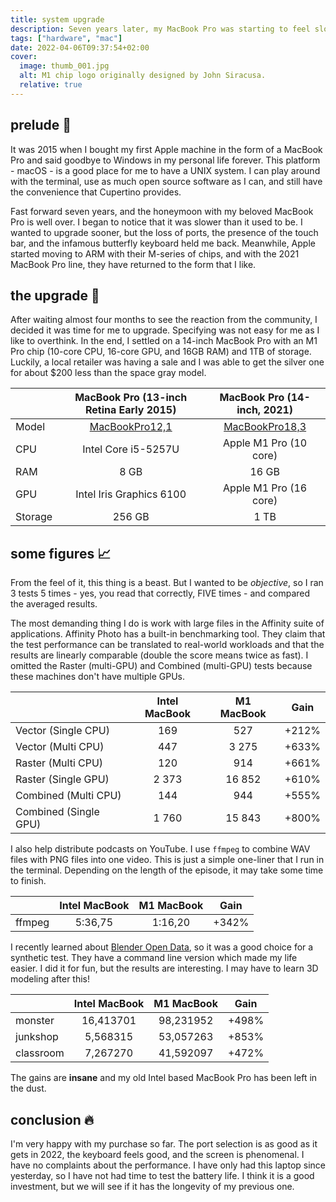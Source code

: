 ```yaml
---
title: system upgrade
description: Seven years later, my MacBook Pro was starting to feel slow.
tags: ["hardware", "mac"]
date: 2022-04-06T09:37:54+02:00
cover:
  image: thumb_001.jpg
  alt: M1 chip logo originally designed by John Siracusa.
  relative: true
---
```


## prelude :scroll:

It was 2015 when I bought my first Apple machine in the form of a MacBook Pro and said goodbye to Windows in my personal life forever. This platform - macOS - is a good place for me to have a UNIX system. I can play around with the terminal, use as much open source software as I can, and still have the convenience that Cupertino provides.

Fast forward seven years, and the honeymoon with my beloved MacBook Pro is well over. I began to notice that it was slower than it used to be. I wanted to upgrade sooner, but the loss of ports, the presence of the touch bar, and the infamous butterfly keyboard held me back. Meanwhile, Apple started moving to ARM with their M-series of chips, and with the 2021 MacBook Pro line, they have returned to the form that I like.

## the upgrade :rocket:

After waiting almost four months to see the reaction from the community, I decided it was time for me to upgrade. Specifying was not easy for me as I like to overthink. In the end, I settled on a 14-inch MacBook Pro with an M1 Pro chip (10-core CPU, 16-core GPU, and 16GB RAM) and 1TB of storage. Luckily, a local retailer was having a sale and I was able to get the silver one for about $200 less than the space gray model.

|         | **MacBook Pro (13-inch Retina Early 2015)** |    **MacBook Pro (14-inch, 2021)**     |
|---------|:-------------------------------------------:|:--------------------------------------:|
| Model   | [MacBookPro12,1](https://is.gd/nKJHiV)      | [MacBookPro18,3](https://is.gd/VKPu8V) |
| CPU     | Intel Core i5-5257U                         | Apple M1 Pro (10 core)                 |
| RAM     | 8 GB                                        | 16 GB                                  |
| GPU     | Intel Iris Graphics 6100                    | Apple M1 Pro (16 core)                 |
| Storage | 256 GB                                      | 1 TB                                   |

## some figures :chart_with_upwards_trend:

From the feel of it, this thing is a beast. But I wanted to be *objective*, so I ran 3 tests 5 times - yes, you read that correctly, FIVE times - and compared the averaged results.

The most demanding thing I do is work with large files in the Affinity suite of applications. Affinity Photo has a built-in benchmarking tool. They claim that the test performance can be translated to real-world workloads and that the results are linearly comparable (double the score means twice as fast). I omitted the Raster (multi-GPU) and Combined (multi-GPU) tests because these machines don't have multiple GPUs.

|                       | **Intel MacBook** | **M1 MacBook** | **Gain** |
|-----------------------|:-----------------:|:--------------:|:--------:|
| Vector (Single CPU)   |               169 |            527 |    +212% |
| Vector (Multi CPU)    |               447 |          3 275 |    +633% |
| Raster (Multi CPU)    |               120 |            914 |    +661% |
| Raster (Single GPU)   |             2 373 |         16 852 |    +610% |
| Combined (Multi CPU)  |               144 |            944 |    +555% |
| Combined (Single GPU) |             1 760 |         15 843 |    +800% |

I also help distribute podcasts on YouTube. I use `ffmpeg` to combine WAV files with PNG files into one video. This is just a simple one-liner that I run in the terminal. Depending on the length of the episode, it may take some time to finish.

|        | **Intel MacBook** | **M1 MacBook** | **Gain** |
|--------|:-----------------:|:--------------:|:--------:|
| ffmpeg |           5:36,75 |        1:16,20 |    +342% |

I recently learned about [Blender Open Data](https://opendata.blender.org/about/), so it was a good choice for a synthetic test. They have a command line version which made my life easier. I did it for fun, but the results are interesting. I may have to learn 3D modeling after this!

|           | **Intel MacBook** | **M1 MacBook** | **Gain** |
|-----------|:-----------------:|:--------------:|:--------:|
| monster   |         16,413701 |      98,231952 |    +498% |
| junkshop  |          5,568315 |      53,057263 |    +853% |
| classroom |          7,267270 |      41,592097 |    +472% |

The gains are **insane** and my old Intel based MacBook Pro has been left in the dust.

## conclusion :fire:

I'm very happy with my purchase so far. The port selection is as good as it gets in 2022, the keyboard feels good, and the screen is phenomenal. I have no complaints about the performance. I have only had this laptop since yesterday, so I have not had time to test the battery life. I think it is a good investment, but we will see if it has the longevity of my previous one.
